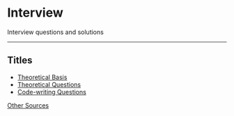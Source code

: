 # Interview
Interview questions and solutions

----

## Titles
* [Theoretical Basis](https://github.com/purumvisum/interview/blob/master/theoretical-basis/README.md)
* [Theoretical Questions](https://github.com/purumvisum/interview/tree/master/theorethical-questions/README.md)
* [Code-writing Questions](https://github.com/purumvisum/interview/blob/master/code-questions/README.md)

[Other Sources](https://github.com/purumvisum/interview/blob/master/other-sources.md)


